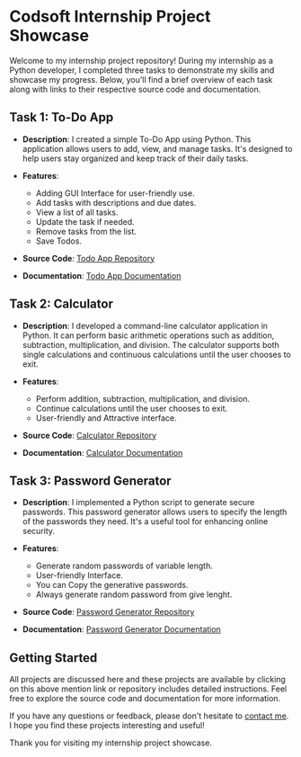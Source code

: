 # Codsoft Internship Project Showcase

Welcome to my internship project repository! During my internship as a Python developer, I completed three tasks to demonstrate my skills and showcase my progress. 
Below, you'll find a brief overview of each task along with links to their respective source code and documentation.

## Task 1: To-Do App

- **Description**: I created a simple To-Do App using Python. This application allows users to add, view, and manage tasks. It's designed to help users stay organized and keep track of their daily tasks.

- **Features**:
  - Adding GUI Interface for user-friendly use.
  - Add tasks with descriptions and due dates.
  - View a list of all tasks.
  - Update the task if needed.
  - Remove tasks from the list.
  - Save Todos.

- **Source Code**: [Todo App Repository](https://github.com/MujtabaRawn65/codsoft_task/blob/main/Tasks/Todo%20App.py)

- **Documentation**: [Todo App Documentation](https://www.linkedin.com/posts/muhammad-mujtaba-rawn-4b587b281_internshipjourney-pythondevelopment-gui-activity-7105158384634540034-7MIc/?utm_source=share&utm_medium=member_android)

## Task 2: Calculator

- **Description**: I developed a command-line calculator application in Python. It can perform basic arithmetic operations such as addition, subtraction, multiplication, and division. The calculator supports both single calculations and continuous calculations until the user chooses to exit.

- **Features**:
  - Perform addition, subtraction, multiplication, and division.
  - Continue calculations until the user chooses to exit.
  - User-friendly and Attractive interface.

- **Source Code**: [Calculator Repository](https://github.com/MujtabaRawn65/codsoft_task/blob/main/Tasks/Calculator.py)

- **Documentation**: [Calculator Documentation](https://www.linkedin.com/feed/update/urn:li:activity:7105504534747095040)

## Task 3: Password Generator

- **Description**: I implemented a Python script to generate secure passwords. This password generator allows users to specify the length of the passwords they need. It's a useful tool for enhancing online security.

- **Features**:
  - Generate random passwords of variable length.
  - User-friendly Interface.
  - You can Copy the generative passwords.
  - Always generate random password from give lenght.

- **Source Code**: [Password Generator Repository](https://github.com/MujtabaRawn65/codsoft_task/blob/main/Tasks/Password%20Generator.py)

- **Documentation**: [Password Generator Documentation](https://www.linkedin.com/feed/update/urn:li:activity:7105820144123166720)

## Getting Started

All projects are discussed here and these projects are available by clicking on this above mention link or repository includes detailed instructions. Feel free to explore the source code and documentation for more information.

If you have any questions or feedback, please don't hesitate to [contact me](muhammadmujtabarawn@gmail.com). I hope you find these projects interesting and useful!

Thank you for visiting my internship project showcase.

